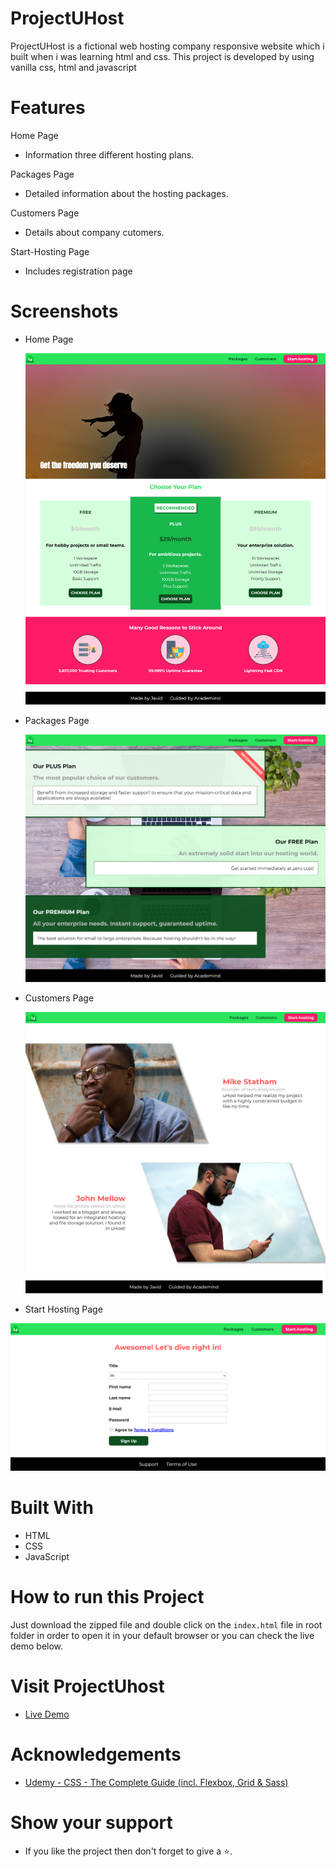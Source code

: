 # ProjectUHost

ProjectUHost is a fictional web hosting company responsive website which i built when i was learning html and css. This project is developed by using vanilla css, html and javascript

# Features

Home Page

- Information three different hosting plans.

Packages Page

- Detailed information about the hosting packages.

Customers Page

- Details about company cutomers.

Start-Hosting Page

- Includes registration page

# Screenshots

- Home Page

  ![Home Page](screenshots/home-page.png)

- Packages Page

  ![Packages Page](screenshots/packages-page.png)

- Customers Page

  ![Customers Page](screenshots/customers-page.png)

- Start Hosting Page

![Start Hosting Page](screenshots/starthosting-page.png)

# Built With

- HTML
- CSS
- JavaScript

# How to run this Project

Just download the zipped file and double click on the `index.html` file in root folder in order to open it in your default browser or you can check the live demo below.

# Visit ProjectUhost

- [Live Demo](https://javidvajid.github.io/ProjectUhost/)


# Acknowledgements

- [Udemy - CSS - The Complete Guide (incl. Flexbox, Grid & Sass)](https://www.udemy.com/course/css-the-complete-guide-incl-flexbox-grid-sass/)

# Show your support

- If you like the project then don't forget to give a ⭐.
